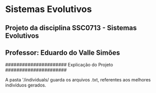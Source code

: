 # Sistemas Evolutivos
## Projeto da disciplina SSC0713 - Sistemas Evolutivos
## Professor: Eduardo do Valle Simões

###################### Explicação do Projeto ######################

A pasta '/individuals/ guarda os arquivos .txt, referentes aos melhores indivíduos gerados.
